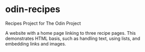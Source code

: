 # odin-recipes
Recipes Project for The Odin Project

A website with a home page linking to three recipe pages. This demonstrates HTML basis, such as handling text, using lists, and embedding links and images.